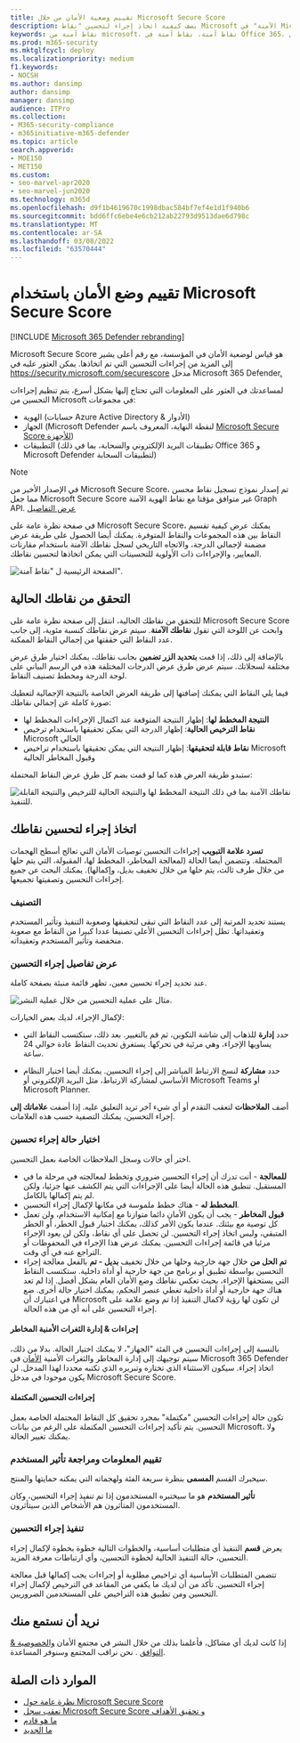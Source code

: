 ```yaml
---
title: تقييم وضعية الأمان من خلال Microsoft Secure Score
description: يصف كيفية اتخاذ إجراء لتحسين "نقاط Microsoft الآمنة" في Microsoft 365 Defender الإلكتروني.
keywords: نقاط آمنة من microsoft، نقاط آمنة، نقاط آمنة في Office 365، نقاط أمان microsoft، Microsoft 365 Defender مدخل، إجراءات التحسين
ms.prod: m365-security
ms.mktglfcycl: deploy
ms.localizationpriority: medium
f1.keywords:
- NOCSH
ms.author: dansimp
author: dansimp
manager: dansimp
audience: ITPro
ms.collection:
- M365-security-compliance
- m365initiative-m365-defender
ms.topic: article
search.appverid:
- MOE150
- MET150
ms.custom:
- seo-marvel-apr2020
- seo-marvel-jun2020
ms.technology: m365d
ms.openlocfilehash: d9f1b4619670c1998dbac584bf7ef4e1d1f940b6
ms.sourcegitcommit: bdd6ffc6ebe4e6cb212ab22793d9513dae6d798c
ms.translationtype: MT
ms.contentlocale: ar-SA
ms.lasthandoff: 03/08/2022
ms.locfileid: "63570444"
---
```

# <a name="assess-your-security-posture-with-microsoft-secure-score"></a>تقييم وضع الأمان باستخدام Microsoft Secure Score

[!INCLUDE [Microsoft 365 Defender rebranding](../includes/microsoft-defender.md)]

Microsoft Secure Score هو قياس لوضعية الأمان في المؤسسة، مع رقم أعلى يشير إلى المزيد من إجراءات التحسين التي تم اتخاذها. يمكن العثور عليه في https://security.microsoft.com/securescore مدخل Microsoft 365 Defender[.](microsoft-365-defender.md)

لمساعدتك في العثور على المعلومات التي تحتاج إليها بشكل أسرع، يتم تنظيم إجراءات التحسين من Microsoft في مجموعات:

- الهوية (حسابات Azure Active Directory & الأدوار)
- الجهاز (Microsoft Defender لنقطة النهاية، المعروف باسم [Microsoft Secure Score للأجهزة](/windows/security/threat-protection/microsoft-defender-atp/tvm-microsoft-secure-score-devices))
- التطبيقات (تطبيقات البريد الإلكتروني والسحابة، بما في ذلك Office 365 و Microsoft Defender لتطبيقات السحابة)

>[!NOTE]
>في الإصدار الأخير من Microsoft Secure Score، تم إصدار نموذج تسجيل نقاط محسن مما جعل Microsoft Secure Score غير متوافق مؤقتا مع نقاط الهوية الآمنة Graph API. [عرض التفاصيل](microsoft-secure-score-whats-new.md)

في صفحة نظرة عامة على Microsoft Secure Score، يمكنك عرض كيفية تقسيم النقاط بين هذه المجموعات والنقاط المتوفرة. يمكنك أيضا الحصول على طريقة عرض مضمنة لإجمالي الدرجة، والاتجاه التاريخي لسجل نقاطك الآمنة باستخدام مقارنات المعايير، والإجراءات ذات الأولوية للتحسينات التي يمكن اتخاذها لتحسين نقاطك.

![الصفحة الرئيسية ل "نقاط آمنة".](../../media/secure-score/secure-score-home-page.png)

## <a name="check-your-current-score"></a>التحقق من نقاطك الحالية

للتحقق من نقاطك الحالية، انتقل إلى صفحة نظرة عامة على Microsoft Secure Score وابحث عن اللوحة التي تقول **نقاطك الآمنة**. سيتم عرض نقاطك كنسبة مئوية، إلى جانب عدد النقاط التي حققتها من إجمالي النقاط الممكنة.

بالإضافة إلى ذلك، إذا قمت **بتحديد الزر تضمين** بجانب نقاطك، يمكنك اختيار طرق عرض مختلفة لسجلاتك. سيتم عرض طرق عرض الدرجات المختلفة هذه في الرسم البياني على لوحة الدرجة ومخطط تصنيف النقاط.

فيما يلي النقاط التي يمكنك إضافتها إلى طريقة العرض الخاصة بالنتيجة الإجمالية لتعطيك صورة كاملة عن إجمالي نقاطك:

- **النتيجة المخطط لها**: إظهار النتيجة المتوقعة عند اكتمال الإجراءات المخطط لها
- **نقاط الترخيص الحالية**: إظهار الدرجة التي يمكن تحقيقها باستخدام ترخيص Microsoft الحالي
- **نقاط قابلة لتحقيقها**: إظهار النتيجة التي يمكن تحقيقها باستخدام تراخيص Microsoft وقبول المخاطر الحالية

ستبدو طريقة العرض هذه كما لو قمت بضم كل طرق عرض النقاط المحتملة:

![نقاطك الآمنة بما في ذلك النتيجة المخطط لها والنتيجة الحالية للترخيص والنتيجة القابلة للتنفيذ.](../../media/secure-score/secure-score-achievable.png)

## <a name="take-action-to-improve-your-score"></a>اتخاذ إجراء لتحسين نقاطك

**تسرد علامة التبويب** إجراءات التحسين توصيات الأمان التي تعالج أسطح الهجمات المحتملة. وتتضمن أيضا الحالة (لمعالجة المخاطر، المخطط لها، المقبولة، التي يتم حلها من خلال طرف ثالث، يتم حلها من خلال تخفيف بديل، وإكمالها). يمكنك البحث عن جميع إجراءات التحسين وتصفيتها تجميعها.  

### <a name="ranking"></a>التصنيف

يستند تحديد المرتبة إلى عدد النقاط التي تبقى لتحقيقها وصعوبة التنفيذ وتأثير المستخدم وتعقيداتها. تظل إجراءات التحسين الأعلى تصنيفا عددا كبيرا من النقاط مع صعوبة منخفضة وتأثير المستخدم وتعقيداته.

### <a name="view-improvement-action-details"></a>عرض تفاصيل إجراء التحسين

عند تحديد إجراء تحسين معين، تظهر قائمة منبئة بصفحة كاملة.  

![مثال على عملية التحسين من خلال عملية النشر.](../../media/secure-score/secure-score-improvement-action-details.png)

لإكمال الإجراء، لديك بعض الخيارات:

- حدد **إدارة** للذهاب إلى شاشة التكوين، ثم قم بالتغيير. بعد ذلك، ستكتسب النقاط التي يساويها الإجراء، وهي مرئية في تحركها. يستغرق تحديث النقاط عادة حوالي 24 ساعة.

- حدد **مشاركة** لنسخ الارتباط المباشر إلى إجراء التحسين. يمكنك أيضا اختيار النظام الأساسي لمشاركة الارتباط، مثل البريد الإلكتروني أو Microsoft Teams أو Microsoft Planner.

أضف **الملاحظات** لتعقب التقدم أو أي شيء آخر تريد التعليق عليه. إذا أضفت **علاماتك إلى** إجراء التحسين، يمكنك التصفية حسب هذه العلامات.

### <a name="choose-an-improvement-action-status"></a>اختيار حالة إجراء تحسين

اختر أي حالات وسجل الملاحظات الخاصة بعمل التحسين.

- **للمعالجة** - أنت تدرك أن إجراء التحسين ضروري وتخطط لمعالجته في مرحلة ما في المستقبل. تنطبق هذه الحالة أيضا على الإجراءات التي يتم الكشف عنها جزئيا، ولكن لم يتم إكمالها بالكامل.
- **المخطط له** - هناك خطط ملموسة في مكانها لإكمال إجراء التحسين.
- **قبول المخاطر** - يجب أن يكون الأمان دائما متوازنا مع إمكانية الاستخدام، ولن تعمل كل توصية مع بيئتك. عندما يكون الأمر كذلك، يمكنك اختيار قبول الخطر، أو الخطر المتبقي، وليس اتخاذ إجراء التحسين. لن تحصل على أي نقاط، ولكن لن يعود الإجراء مرئيا في قائمة إجراءات التحسين. يمكنك عرض هذا الإجراء في المحفوظات أو التراجع عنه في أي وقت.
- **تم الحل من** خلال جهة خارجية وحلها من خلال تخفيف **بديل - تم** بالفعل معالجة إجراء التحسين بواسطة تطبيق أو برنامج من جهة خارجية أو أداة داخلية. ستكتسب النقاط التي يستحقها الإجراء، بحيث تعكس نقاطك وضع الأمان العام بشكل أفضل. إذا لم تعد هناك جهة خارجية أو أداة داخلية تغطي عنصر التحكم، يمكنك اختيار حالة أخرى. ضع في اعتبارك أن Microsoft لن تكون لها رؤية لاكمال التنفيذ إذا تم وضع علامة على إجراء التحسين على أنه أي من هذه الحالة.

#### <a name="threat--vulnerability-management-improvement-actions"></a>إجراءات & إدارة الثغرات الأمنية المخاطر

بالنسبة إلى إجراءات التحسين في الفئة "الجهاز"، لا يمكنك اختيار الحالة. بدلا من ذلك، سيتم توجيهك إلى إدارة المخاطر والثغرات الأمنية [الأمان](/windows/security/threat-protection/microsoft-defender-atp/tvm-security-recommendation) في Microsoft 365 Defender اتخاذ إجراء. سيكون الاستثناء الذي تختاره وتبريره الذي تكتبه محددا لهذا المدخل. لن يكون موجودا في مدخل Microsoft Secure Score.

#### <a name="completed-improvement-actions"></a>إجراءات التحسين المكتملة

تكون حالة إجراءات التحسين "مكتملة" بمجرد تحقيق كل النقاط المحتملة الخاصة بعمل التحسين. يتم تأكيد إجراءات التحسين المكتملة على الرغم من بيانات Microsoft، ولا يمكنك تغيير الحالة.

### <a name="assess-information-and-review-user-impact"></a>تقييم المعلومات ومراجعة تأثير المستخدم

سيخبرك القسم **المسمى** بنظرة سريعة الفئة ولهجماته التي يمكنه حمايتها والمنتج.

**تأثير المستخدم** هو ما سيختبره المستخدمون إذا تم تنفيذ إجراء التحسين، وكان المستخدمون  المتأثرون هم الأشخاص الذين سيتأثرون.

### <a name="implement-the-improvement-action"></a>تنفيذ إجراء التحسين

يعرض **قسم** التنفيذ أي متطلبات أساسية، والخطوات التالية خطوة بخطوة لإكمال إجراء التحسين، حالة التنفيذ الحالية لخطوة التحسين، وأي ارتباطات معرفة المزيد.

تتضمن المتطلبات الأساسية أي تراخيص مطلوبة أو إجراءات يجب إكمالها قبل معالجة إجراء التحسين. تأكد من أن لديك ما يكفي من المقاعد في الترخيص لإكمال إجراء التحسين ومن تطبيق هذه التراخيص على المستخدمين الضروريين.  

## <a name="we-want-to-hear-from-you"></a>نريد أن نستمع منك

إذا كانت لديك أي مشاكل، فأعلمنا بذلك من خلال النشر في مجتمع الأمان [والخصوصية & التوافق](https://techcommunity.microsoft.com/t5/Security-Privacy-Compliance/bd-p/security_privacy) . نحن نراقب المجتمع وسنوفر المساعدة.

## <a name="related-resources"></a>الموارد ذات الصلة

- [نظرة عامة حول Microsoft Secure Score](microsoft-secure-score.md)
- [تعقب سجل Microsoft Secure Score و تحقيق الأهداف](microsoft-secure-score-history-metrics-trends.md)
- [ما هو قادم](microsoft-secure-score-whats-coming.md)
- [ما الجديد](microsoft-secure-score-whats-new.md)
